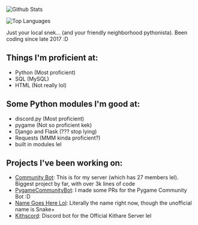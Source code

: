 ![Github Stats](https://github-readme-stats.vercel.app/api?username=SSS-Says-Snek&show_icons=true&theme=merko)

![Top Languages](https://github-readme-stats.vercel.app/api/top-langs/?username=SSS-Says-Snek&hide=css&theme=merko)

Just your local snek... (and your friendly neighborhood pythonista). Been coding since late 2017 :D

## Things I'm proficient at:
- Python (Most proficient)
- SQL (MySQL)
- HTML (Not really lol)

## Some Python modules I'm good at:
- discord.py (Most proficient)
- pygame (Not so proficient kek)
- Django and Flask (??? stop lying)
- Requests (MMM kinda proficient?)
- built in modules lel

## Projects I've been working on:
- [Community Bot](https://github.com/SSS-Says-Snek/community_bot): This is for my server (which has 27 members lel). Biggest project by far, with over 3k lines of code
- [PygameCommunityBot](https://github.com/SSS-Says-Snek/PygameCommunityBot): I made some PRs for the Pygame Community Bot :D
- [Name Goes Here Lol](https://github.com/SSS-Says-Snek/name_goes_here_lol): Literally the name right now, though the unofficial name is Snake+
- [Kithscord](https://github.com/SSS-Says-Snek/Kithscord): Discord bot for the Official Kithare Server lel

